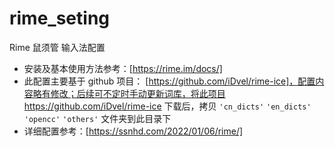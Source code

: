 # rime_seting

Rime 鼠须管 输入法配置

- 安装及基本使用方法参考：[https://rime.im/docs/]
- 此配置主要基于 github 项目： [https://github.com/iDvel/rime-ice]，配置内容略有修改；后续可不定时手动更新词库，将此项目 https://github.com/iDvel/rime-ice 下载后，拷贝 `'cn_dicts'` `'en_dicts'` `'opencc'` `'others'` 文件夹到此目录下
- 详细配置参考：[https://ssnhd.com/2022/01/06/rime/]
